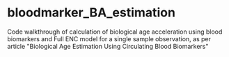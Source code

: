 # bloodmarker_BA_estimation
Code walkthrough of calculation of biological age acceleration using blood biomarkers and Full ENC model for a single sample observation, as per article "Biological Age Estimation Using Circulating Blood Biomarkers"
